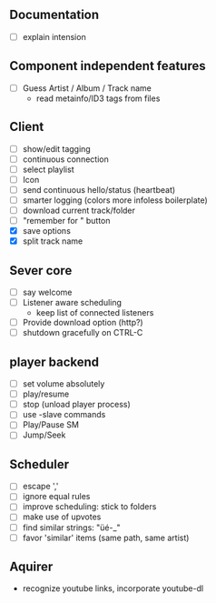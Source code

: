 Documentation
-------------

- [ ] explain intension

Component independent features
------------------------------
- [ ] Guess Artist / Album / Track name
    - read metainfo/ID3 tags from files

Client
------
- [ ] show/edit tagging
- [ ] continuous connection
- [ ] select playlist
- [ ] Icon
- [ ] send continuous hello/status (heartbeat)
- [ ] smarter logging (colors more infoless boilerplate)
- [ ] download current track/folder
- [ ] "remember for <playlist>" button
- [x] save options
- [x] split track name

Sever core
----------
- [ ] say welcome
- [ ] Listener aware scheduling
    - keep list of connected listeners
- [ ] Provide download option (http?)
- [ ] shutdown gracefully on CTRL-C

player backend
--------------
- [ ] set volume absolutely
- [ ] play/resume
- [ ] stop (unload player process)
- [ ] use -slave commands
- [ ] Play/Pause SM
- [ ] Jump/Seek

Scheduler
---------
- [ ] escape ','
- [ ] ignore equal rules
- [ ] improve scheduling: stick to folders
- [ ] make use of upvotes
- [ ] find similar strings: "üé-_"
- [ ] favor 'similar' items (same path, same artist)

Aquirer
-------
* recognize youtube links, incorporate youtube-dl
